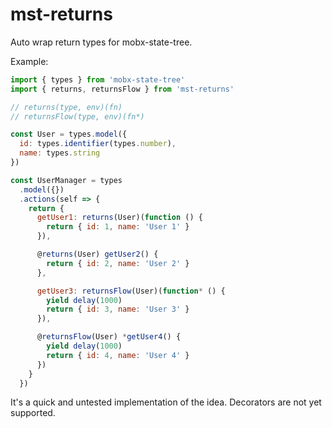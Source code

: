 # mst-returns

Auto wrap return types for mobx-state-tree.

Example:
```js
import { types } from 'mobx-state-tree'
import { returns, returnsFlow } from 'mst-returns'

// returns(type, env)(fn)
// returnsFlow(type, env)(fn*)

const User = types.model({
  id: types.identifier(types.number),
  name: types.string
})

const UserManager = types
  .model({})
  .actions(self => {
    return {
      getUser1: returns(User)(function () {
        return { id: 1, name: 'User 1' }
      }),

      @returns(User) getUser2() {
        return { id: 2, name: 'User 2' }
      },

      getUser3: returnsFlow(User)(function* () {
        yield delay(1000)
        return { id: 3, name: 'User 3' }
      }),

      @returnsFlow(User) *getUser4() {
        yield delay(1000)
        return { id: 4, name: 'User 4' }
      })
    }
  })

```

It's a quick and untested implementation of the idea. Decorators are not yet supported.